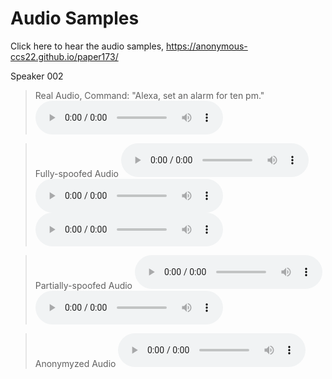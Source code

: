 # Audio Samples
Click here to hear the audio samples, https://anonymous-ccs22.github.io/paper173/

Speaker 002

> Real Audio, Command: "Alexa, set an alarm for ten pm."
<audio controls="controls"><source type="audio/wav" src="samples/real/002_2_alexa.wav"></source></audio> 

> Fully-spoofed Audio
<audio controls="controls"><source type="audio/wav" src="samples/fully-spoofed/002_alexa_0_wakeword.wav"></source></audio> 
<audio controls="controls"><source type="audio/wav" src="samples/fully-spoofed/002_alexa_5_seen.wav"></source></audio>
<audio controls="controls"><source type="audio/wav" src="samples/fully-spoofed/002_alexa_23_unseen.wav"></source></audio>

> Partially-spoofed Audio
<audio controls="controls"><source type="audio/wav" src="samples/partially-spoofed/002_2_female.wav"></source></audio>
<audio controls="controls"><source type="audio/wav" src="samples/partially-spoofed/002_2_male.wav"></source></audio>

> Anonymyzed Audio
> <audio controls="controls"><source type="audio/wav" src="samples/anonymyzed/002_2_1_anon.wav"></source></audio> 

